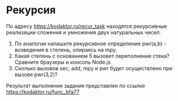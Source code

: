 # Рекурсия

По адресу https://kodaktor.ru/recur_task находятся рекурсивные реализации  сложения и умножения двух натуральных чисел. 
1. По аналогии напишите рекурсивное определение pwr(a,b) -  возведения в степень, опираясь на mpy.
2. Какая степень с основанием 5 вызовет переполнение стека? Сравните браузеры и консоль Node.js
3. Сколько вызовов sec, add, mpy и pwr будет осуществлено при вызове pwr(3,2)?

Результат выполнения задания представлен по ссылке https://kodaktor.ru/func_bfa77
